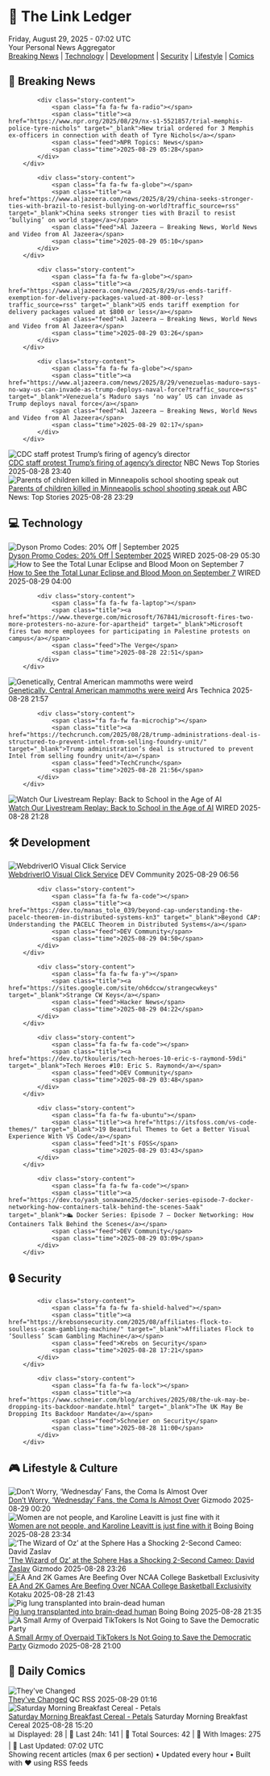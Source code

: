 <!-- Processing 54 RSS feeds at 2025-08-29 07:02:04 UTC -->
<!-- Processing: Saturday Morning Breakfast Cereal -->
<!-- Processing: Penny Arcade -->
<!-- Processing: Poorly Drawn Lines -->
<!-- Processing: Cyanide & Happiness -->
<!-- Processing: Girl Genius -->
<!-- Processing: Dinosaur Comics -->
<!-- Processing: CNN Top Stories -->
<!-- Processing: CNN Breaking News -->
<!-- Processing: BBC World News -->
<!-- Processing: NPR News -->
<!-- Processing: CBC News -->
<!-- Error processing https://rss.cbc.ca/lineup/topstories.xml: The read operation timed out -->
<!-- Processing: Reuters Top News -->
<!-- Processing: Guardian World News -->
<!-- Processing: TechCrunch -->
<!-- Processing: The Verge -->
<!-- Processing: O'Reilly Radar -->
<!-- Processing: WIRED -->
<!-- Processing: Dev.to -->
<!-- Processing: Phoronix Linux News -->
<!-- Processing: It's FOSS -->
<!-- Processing: OMG! Ubuntu -->
<!-- Processing: Linux.com -->
<!-- Processing: GitLab Blog -->
<!-- Processing: InfoQ -->
<!-- Processing: DZone -->
<!-- Processing: Martin Fowler -->
<!-- Processing: Coding Horror -->
<!-- Processing: The Pragmatic Engineer -->
<!-- Processing: Gizmodo -->
<!-- Processing: Boing Boing -->
<!-- Processing: Krebs on Security -->
<!-- Generated 2 new posts out of 31 feeds processed -->
<div class="newspaper-header">
    <h1 class="newspaper-title">📰 The Link Ledger</h1>
    <div class="newspaper-date">Friday, August 29, 2025 - 07:02 UTC</div>
    <div class="newspaper-subtitle">Your Personal News Aggregator</div>
</div>

<div class="newspaper-nav">
    <a href="#breaking">Breaking News</a> |
    <a href="#tech">Technology</a> |
    <a href="#dev">Development</a> |
    <a href="#security">Security</a> |
    <a href="#lifestyle">Lifestyle</a> |
    <a href="#webcomics">Comics</a>
</div>

<div class="news-section breaking-news" id="breaking">
<h2 class="section-header">🚨 Breaking News</h2>
<div class="stories-container">
<div class="story">
            
            <div class="story-content">
                <span class="fa fa-fw fa-radio"></span>
                <span class="title"><a href="https://www.npr.org/2025/08/29/nx-s1-5521857/trial-memphis-police-tyre-nichols" target="_blank">New trial ordered for 3 Memphis ex-officers in connection with death of Tyre Nichols</a></span>
                <span class="feed">NPR Topics: News</span>
                <span class="time">2025-08-29 05:28</span>
            </div>
        </div>
<div class="story">
            
            <div class="story-content">
                <span class="fa fa-fw fa-globe"></span>
                <span class="title"><a href="https://www.aljazeera.com/news/2025/8/29/china-seeks-stronger-ties-with-brazil-to-resist-bullying-on-world?traffic_source=rss" target="_blank">China seeks stronger ties with Brazil to resist ‘bullying’ on world stage</a></span>
                <span class="feed">Al Jazeera – Breaking News, World News and Video from Al Jazeera</span>
                <span class="time">2025-08-29 05:10</span>
            </div>
        </div>
<div class="story">
            
            <div class="story-content">
                <span class="fa fa-fw fa-globe"></span>
                <span class="title"><a href="https://www.aljazeera.com/news/2025/8/29/us-ends-tariff-exemption-for-delivery-packages-valued-at-800-or-less?traffic_source=rss" target="_blank">US ends tariff exemption for delivery packages valued at $800 or less</a></span>
                <span class="feed">Al Jazeera – Breaking News, World News and Video from Al Jazeera</span>
                <span class="time">2025-08-29 03:26</span>
            </div>
        </div>
<div class="story">
            
            <div class="story-content">
                <span class="fa fa-fw fa-globe"></span>
                <span class="title"><a href="https://www.aljazeera.com/news/2025/8/29/venezuelas-maduro-says-no-way-us-can-invade-as-trump-deploys-naval-force?traffic_source=rss" target="_blank">Venezuela’s Maduro says ‘no way’ US can invade as Trump deploys naval force</a></span>
                <span class="feed">Al Jazeera – Breaking News, World News and Video from Al Jazeera</span>
                <span class="time">2025-08-29 02:17</span>
            </div>
        </div>
<div class="story">
            <img src="https://media-cldnry.s-nbcnews.com/image/upload/t_fit_1500w/mpx/2704722219/2025_08/1756424397787_nn_ath_cdc_staff_protest_firing_of_director_250828_1920x1080-w8uppj.jpg" alt="CDC staff protest Trump’s firing of agency’s director" class="story-image" loading="lazy" onerror="this.style.display='none'">
            <div class="story-content">
                <span class="fa fa-fw fa-broadcast-tower"></span>
                <span class="title"><a href="https://www.nbcnews.com/nightly-news/video/cdc-staff-protest-trump-s-firing-of-agency-s-director-246035013720" target="_blank">CDC staff protest Trump’s firing of agency’s director</a></span>
                <span class="feed">NBC News Top Stories</span>
                <span class="time">2025-08-28 23:40</span>
            </div>
        </div>
<div class="story">
            <img src="https://s.abcnews.com/images/US/fletcher-harper-01-ht-jt-250828_1756422536852_hpMain_4x3t_384.jpg" alt="Parents of children killed in Minneapolis school shooting speak out" class="story-image" loading="lazy" onerror="this.style.display='none'">
            <div class="story-content">
                <span class="fa fa-fw fa-tv"></span>
                <span class="title"><a href="https://abcnews.go.com/US/minneapolis-school-shooting-victims/story?id=125056096" target="_blank">Parents of children killed in Minneapolis school shooting speak out</a></span>
                <span class="feed">ABC News: Top Stories</span>
                <span class="time">2025-08-28 23:29</span>
            </div>
        </div>
</div>
</div>
<div class="news-section tech-news" id="tech">
<h2 class="section-header">💻 Technology</h2>
<div class="stories-container">
<div class="story">
            <img src="https://media.wired.com/photos/66ea076ea8e714f02ce0d63e/master/pass/WIRED-Coupons-15.jpg" alt="Dyson Promo Codes: 20% Off | September 2025" class="story-image" loading="lazy" onerror="this.style.display='none'">
            <div class="story-content">
                <span class="fa fa-fw fa-bolt"></span>
                <span class="title"><a href="https://www.wired.com/story/dyson-cordless-vacuum-promo-code/" target="_blank">Dyson Promo Codes: 20% Off | September 2025</a></span>
                <span class="feed">WIRED</span>
                <span class="time">2025-08-29 05:30</span>
            </div>
        </div>
<div class="story">
            <img src="https://media.wired.com/photos/68a715a7a8ad5d95b47a30cb/master/pass/GettyImages-2205148126.jpg" alt="How to See the Total Lunar Eclipse and Blood Moon on September 7" class="story-image" loading="lazy" onerror="this.style.display='none'">
            <div class="story-content">
                <span class="fa fa-fw fa-bolt"></span>
                <span class="title"><a href="https://www.wired.com/story/how-to-see-the-total-lunar-eclipse-and-blood-moon-on-september-7/" target="_blank">How to See the Total Lunar Eclipse and Blood Moon on September 7</a></span>
                <span class="feed">WIRED</span>
                <span class="time">2025-08-29 04:00</span>
            </div>
        </div>
<div class="story">
            
            <div class="story-content">
                <span class="fa fa-fw fa-laptop"></span>
                <span class="title"><a href="https://www.theverge.com/microsoft/767841/microsoft-fires-two-more-protesters-no-azure-for-apartheid" target="_blank">Microsoft fires two more employees for participating in Palestine protests on campus</a></span>
                <span class="feed">The Verge</span>
                <span class="time">2025-08-28 22:51</span>
            </div>
        </div>
<div class="story">
            <img src="https://cdn.arstechnica.net/wp-content/uploads/2025/08/GettyImages-1232186902-500x500.jpg" alt="Genetically, Central American mammoths were weird" class="story-image" loading="lazy" onerror="this.style.display='none'">
            <div class="story-content">
                <span class="fa fa-fw fa-cog"></span>
                <span class="title"><a href="https://arstechnica.com/science/2025/08/genetically-central-american-mammoths-were-weird/" target="_blank">Genetically, Central American mammoths were weird</a></span>
                <span class="feed">Ars Technica</span>
                <span class="time">2025-08-28 21:57</span>
            </div>
        </div>
<div class="story">
            
            <div class="story-content">
                <span class="fa fa-fw fa-microchip"></span>
                <span class="title"><a href="https://techcrunch.com/2025/08/28/trump-administrations-deal-is-structured-to-prevent-intel-from-selling-foundry-unit/" target="_blank">Trump administration’s deal is structured to prevent Intel from selling foundry unit</a></span>
                <span class="feed">TechCrunch</span>
                <span class="time">2025-08-28 21:56</span>
            </div>
        </div>
<div class="story">
            <img src="https://media.wired.com/photos/68a8988e3d3340e9212647fe/master/pass/Back%20to%20School%20Livestream%20Top%20Art.png" alt="Watch Our Livestream Replay: Back to School in the Age of AI" class="story-image" loading="lazy" onerror="this.style.display='none'">
            <div class="story-content">
                <span class="fa fa-fw fa-bolt"></span>
                <span class="title"><a href="https://www.wired.com/story/livestream-back-to-school-in-the-age-of-ai/" target="_blank">Watch Our Livestream Replay: Back to School in the Age of AI</a></span>
                <span class="feed">WIRED</span>
                <span class="time">2025-08-28 21:28</span>
            </div>
        </div>
</div>
</div>
<div class="news-section dev-news" id="dev">
<h2 class="section-header">🛠️ Development</h2>
<div class="stories-container">
<div class="story">
            <img src="https://media2.dev.to/dynamic/image/width=800%2Cheight=%2Cfit=scale-down%2Cgravity=auto%2Cformat=auto/https%3A%2F%2Fdev-to-uploads.s3.amazonaws.com%2Fuploads%2Farticles%2Fo4x18gltzsdq4essg5vj.jpg" alt="WebdriverIO Visual Click Service" class="story-image" loading="lazy" onerror="this.style.display='none'">
            <div class="story-content">
                <span class="fa fa-fw fa-code"></span>
                <span class="title"><a href="https://dev.to/agileactors/webdriverio-visual-click-service-bpe" target="_blank">WebdriverIO Visual Click Service</a></span>
                <span class="feed">DEV Community</span>
                <span class="time">2025-08-29 06:56</span>
            </div>
        </div>
<div class="story">
            
            <div class="story-content">
                <span class="fa fa-fw fa-code"></span>
                <span class="title"><a href="https://dev.to/manas_tole_039/beyond-cap-understanding-the-pacelc-theorem-in-distributed-systems-kn3" target="_blank">Beyond CAP: Understanding the PACELC Theorem in Distributed Systems</a></span>
                <span class="feed">DEV Community</span>
                <span class="time">2025-08-29 04:50</span>
            </div>
        </div>
<div class="story">
            
            <div class="story-content">
                <span class="fa fa-fw fa-y"></span>
                <span class="title"><a href="https://sites.google.com/site/oh6dccw/strangecwkeys" target="_blank">Strange CW Keys</a></span>
                <span class="feed">Hacker News</span>
                <span class="time">2025-08-29 04:22</span>
            </div>
        </div>
<div class="story">
            
            <div class="story-content">
                <span class="fa fa-fw fa-code"></span>
                <span class="title"><a href="https://dev.to/tkouleris/tech-heroes-10-eric-s-raymond-59di" target="_blank">Tech Heroes #10: Eric S. Raymond</a></span>
                <span class="feed">DEV Community</span>
                <span class="time">2025-08-29 03:48</span>
            </div>
        </div>
<div class="story">
            
            <div class="story-content">
                <span class="fa fa-fw fa-ubuntu"></span>
                <span class="title"><a href="https://itsfoss.com/vs-code-themes/" target="_blank">19 Beautiful Themes to Get a Better Visual Experience With VS Code</a></span>
                <span class="feed">It's FOSS</span>
                <span class="time">2025-08-29 03:43</span>
            </div>
        </div>
<div class="story">
            
            <div class="story-content">
                <span class="fa fa-fw fa-code"></span>
                <span class="title"><a href="https://dev.to/yash_sonawane25/docker-series-episode-7-docker-networking-how-containers-talk-behind-the-scenes-5aak" target="_blank">🛳️ Docker Series: Episode 7 — Docker Networking: How Containers Talk Behind the Scenes</a></span>
                <span class="feed">DEV Community</span>
                <span class="time">2025-08-29 03:09</span>
            </div>
        </div>
</div>
</div>
<div class="news-section security-news" id="security">
<h2 class="section-header">🔒 Security</h2>
<div class="stories-container">
<div class="story">
            
            <div class="story-content">
                <span class="fa fa-fw fa-shield-halved"></span>
                <span class="title"><a href="https://krebsonsecurity.com/2025/08/affiliates-flock-to-soulless-scam-gambling-machine/" target="_blank">Affiliates Flock to ‘Soulless’ Scam Gambling Machine</a></span>
                <span class="feed">Krebs on Security</span>
                <span class="time">2025-08-28 17:21</span>
            </div>
        </div>
<div class="story">
            
            <div class="story-content">
                <span class="fa fa-fw fa-lock"></span>
                <span class="title"><a href="https://www.schneier.com/blog/archives/2025/08/the-uk-may-be-dropping-its-backdoor-mandate.html" target="_blank">The UK May Be Dropping Its Backdoor Mandate</a></span>
                <span class="feed">Schneier on Security</span>
                <span class="time">2025-08-28 11:00</span>
            </div>
        </div>
</div>
</div>
<div class="news-section lifestyle-news" id="lifestyle">
<h2 class="section-header">🎮 Lifestyle & Culture</h2>
<div class="stories-container">
<div class="story">
            <img src="https://gizmodo.com/app/uploads/2025/08/wednesday-netflix.jpg" alt="Don’t Worry, ‘Wednesday’ Fans, the Coma Is Almost Over" class="story-image" loading="lazy" onerror="this.style.display='none'">
            <div class="story-content">
                <span class="fa fa-fw fa-computer"></span>
                <span class="title"><a href="https://gizmodo.com/dont-worry-wednesday-fans-the-coma-is-almost-over-2000650157" target="_blank">Don’t Worry, ‘Wednesday’ Fans, the Coma Is Almost Over</a></span>
                <span class="feed">Gizmodo</span>
                <span class="time">2025-08-29 00:20</span>
            </div>
        </div>
<div class="story">
            <img src="https://i0.wp.com/boingboing.net/wp-content/uploads/2025/02/Leavitt-1.jpeg?fit=1080%2C592&amp;quality=60&amp;ssl=1" alt="Women are not people, and Karoline Leavitt is just fine with it" class="story-image" loading="lazy" onerror="this.style.display='none'">
            <div class="story-content">
                <span class="fa fa-fw fa-arrow-right"></span>
                <span class="title"><a href="https://boingboing.net/2025/08/28/women-are-not-people-and-karoline-leavitt-is-just-fine-with-it.html" target="_blank">Women are not people, and Karoline Leavitt is just fine with it</a></span>
                <span class="feed">Boing Boing</span>
                <span class="time">2025-08-28 23:34</span>
            </div>
        </div>
<div class="story">
            <img src="https://gizmodo.com/app/uploads/2025/08/Warner-Bros.-Oz-Zaslav.jpg" alt="‘The Wizard of Oz’ at the Sphere Has a Shocking 2-Second Cameo: David Zaslav" class="story-image" loading="lazy" onerror="this.style.display='none'">
            <div class="story-content">
                <span class="fa fa-fw fa-computer"></span>
                <span class="title"><a href="https://gizmodo.com/the-wizard-of-oz-at-the-sphere-has-a-shocking-2-second-cameo-david-zaslav-2000650163" target="_blank">‘The Wizard of Oz’ at the Sphere Has a Shocking 2-Second Cameo: David Zaslav</a></span>
                <span class="feed">Gizmodo</span>
                <span class="time">2025-08-28 23:26</span>
            </div>
        </div>
<div class="story">
            <img src="https://kotaku.com/app/uploads/2025/08/ncaa.jpg" alt="EA And 2K Games Are Beefing Over NCAA College Basketball Exclusivity" class="story-image" loading="lazy" onerror="this.style.display='none'">
            <div class="story-content">
                <span class="fa fa-fw fa-gamepad"></span>
                <span class="title"><a href="https://kotaku.com/ea-college-basketball-ncaa-2k-hoops-ucla-2000621071" target="_blank">EA And 2K Games Are Beefing Over NCAA College Basketball Exclusivity</a></span>
                <span class="feed">Kotaku</span>
                <span class="time">2025-08-28 21:43</span>
            </div>
        </div>
<div class="story">
            <img src="https://i0.wp.com/boingboing.net/wp-content/uploads/2025/08/somepig-e1756416880781.jpg?fit=768%2C512&amp;quality=60&amp;ssl=1" alt="Pig lung transplanted into brain-dead human" class="story-image" loading="lazy" onerror="this.style.display='none'">
            <div class="story-content">
                <span class="fa fa-fw fa-arrow-right"></span>
                <span class="title"><a href="https://boingboing.net/2025/08/28/pig-lung-transplanted-into-brain-dead-human.html" target="_blank">Pig lung transplanted into brain-dead human</a></span>
                <span class="feed">Boing Boing</span>
                <span class="time">2025-08-28 21:35</span>
            </div>
        </div>
<div class="story">
            <img src="https://gizmodo.com/app/uploads/2025/08/Harris.jpg" alt="A Small Army of Overpaid TikTokers Is Not Going to Save the Democratic Party" class="story-image" loading="lazy" onerror="this.style.display='none'">
            <div class="story-content">
                <span class="fa fa-fw fa-computer"></span>
                <span class="title"><a href="https://gizmodo.com/a-small-army-of-overpaid-tiktokers-is-not-going-to-save-the-democratic-party-2000649770" target="_blank">A Small Army of Overpaid TikTokers Is Not Going to Save the Democratic Party</a></span>
                <span class="feed">Gizmodo</span>
                <span class="time">2025-08-28 21:00</span>
            </div>
        </div>
</div>
</div>
<div class="news-section webcomics-section" id="webcomics">
<h2 class="section-header">🎨 Daily Comics</h2>
<div class="stories-container">
<div class="story">
            <img src="http://www.questionablecontent.net/comics/5646.png" alt="They&#x27;ve Changed" class="story-image" loading="lazy" onerror="this.style.display='none'">
            <div class="story-content">
                <span class="fa fa-fw fa-music"></span>
                <span class="title"><a href="http://questionablecontent.net/view.php?comic=5646" target="_blank">They&#x27;ve Changed</a></span>
                <span class="feed">QC RSS</span>
                <span class="time">2025-08-29 01:16</span>
            </div>
        </div>
<div class="story">
            <img src="https://www.smbc-comics.com/comics/1756236933-20250828.png" alt="Saturday Morning Breakfast Cereal - Petals" class="story-image" loading="lazy" onerror="this.style.display='none'">
            <div class="story-content">
                <span class="fa fa-fw fa-smile"></span>
                <span class="title"><a href="https://www.smbc-comics.com/comic/petals" target="_blank">Saturday Morning Breakfast Cereal - Petals</a></span>
                <span class="feed">Saturday Morning Breakfast Cereal</span>
                <span class="time">2025-08-28 15:20</span>
            </div>
        </div>
</div>
</div>

<div class="newspaper-footer">
    <div class="stats">
        📊 Displayed: 28 | 📅 Last 24h: 141 | 📡 Total Sources: 42 | 📸 With Images: 275 |
        🔄 Last Updated: 07:02 UTC
    </div>
    <div class="footer-note">
        Showing recent articles (max 6 per section) • Updated every hour • Built with ❤️ using RSS feeds
    </div>
</div>
